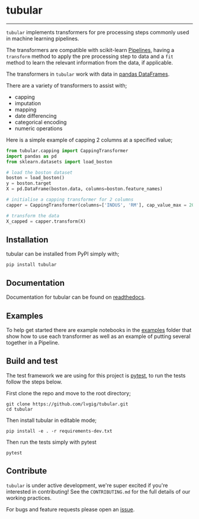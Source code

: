 # tubular

----

`tubular` implements transformers for pre processing steps commonly used in machine learning pipelines.

The transformers are compatible with scikit-learn [Pipelines](https://scikit-learn.org/stable/modules/generated/sklearn.pipeline.Pipeline.html), having a `transform` method to apply the pre processing step to data and a `fit` method to learn the relevant information from the data, if applicable.

The transformers in `tubular` work with data in [pandas DataFrames](https://pandas.pydata.org/pandas-docs/stable/reference/api/pandas.DataFrame.html).

There are a variety of transformers to assist with;

- capping
- imputation
- mapping
- date differencing
- categorical encoding
- numeric operations

Here is a simple example of capping 2 columns at a specified value;

```python
from tubular.capping import CappingTransformer
import pandas as pd
from sklearn.datasets import load_boston

# load the boston dataset
boston = load_boston()
y = boston.target
X = pd.DataFrame(boston.data, columns=boston.feature_names)

# initialise a capping transformer for 2 columns
capper = CappingTransformer(columns=['INDUS', 'RM'], cap_value_max = 20)

# transform the data
X_capped = capper.transform(X)
```

## Installation

tubular can be installed from PyPI simply with;

 `pip install tubular`

## Documentation

Documentation for tubular can be found on [readthedocs](https://tubular.readthedocs.io/en/latest/).

## Examples

To help get started there are example notebooks in the [examples](https://github.com/lvgig/tubular/tree/master/examples) folder that show how to use each transformer as well as an example of putting several together in a Pipeline.

## Build and test

The test framework we are using for this project is [pytest](https://docs.pytest.org/en/stable/), to run the tests follow the steps below.

First clone the repo and move to the root directory;

```shell
git clone https://github.com/lvgig/tubular.git
cd tubular
```

Then install tubular in editable mode;

```shell
pip install -e . -r requirements-dev.txt
```

Then run the tests simply with pytest

```shell
pytest
```

## Contribute

`tubular` is under active development, we're super excited if you're interested in contributing! See the `CONTRIBUTING.md` for the full details of our working practices.

For bugs and feature requests please open an [issue](https://github.com/lvgig/tubular/issues).
